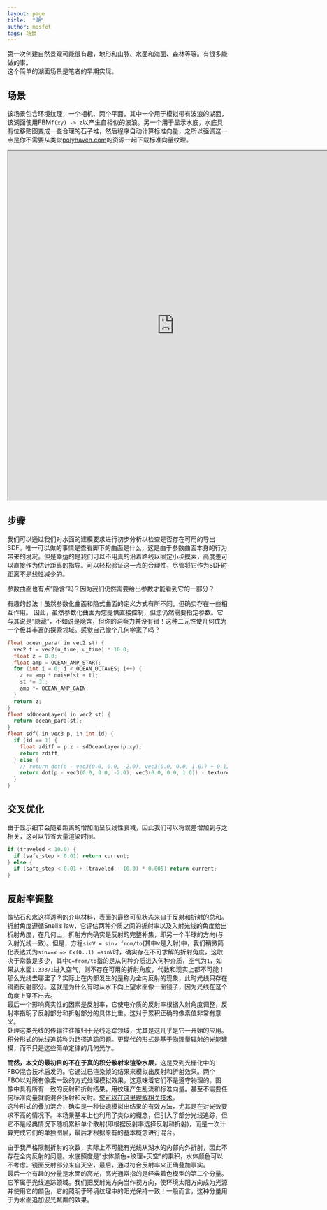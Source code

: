 ```yaml
---
layout: page
title:  "湖"
author: mosfet
tags: 场景
---
```

第一次创建自然景观可能很有趣，地形和山脉、水面和海面、森林等等。有很多能做的事。  
这个简单的湖面场景是笔者的早期实现。  

## 场景
该场景包含环境纹理，一个相机、两个平面，其中一个用于模拟带有波浪的湖面，该湖面使用FBM`f(xy) -> z`以产生自相似的波浪。另一个用于显示水底，水底具有位移贴图变成一些合理的石子堆，然后程序自动计算标准向量，之所以强调这一点是你不需要从类似[polyhaven.com](https://polyhaven.com/textures)的资源一起下载标准向量纹理。  

<iframe src="https://editor.p5js.org/mosfet-archive/full/3ZQ76doA9" width="760" height="800"></iframe>

## 步骤
我们可以通过我们对水面的建模要求进行初步分析以检查是否存在可用的导出SDF。唯一可以做的事情是查看脚下的曲面是什么，这是由于参数曲面本身的行为带来的境况。但是幸运的是我们可以不用真的沿着路线以固定小步摸索，高度差可以直接作为估计距离的指导。可以轻松验证这一点的合理性，尽管将它作为SDF时距离不是线性减少的。  

<div class="x la bdl2 pdl2 sk bg-cloud07 tx-antiqueRuby1">
<p>
参数曲面也有点“隐含”吗？因为我们仍然需要给出参数才能看到它的一部分？  
</p>

<p>
有趣的想法！虽然参数化曲面和隐式曲面的定义方式有所不同，但确实存在一些相互作用。
因此，虽然参数化曲面为您提供直接控制，但您仍然需要指定参数。它与其说是“隐藏”，不如说是隐含，但你的洞察力并没有错！这种二元性使几何成为一个极其丰富的探索领域。感觉自己像个几何学家了吗？
</p>
</div>

```cpp
float ocean_para( in vec2 st) {
  vec2 t = vec2(u_time, u_time) * 10.0;
  float z = 0.0;
  float amp = OCEAN_AMP_START;
  for (int i = 0; i < OCEAN_OCTAVES; i++) {
    z += amp * noise(st + t);
    st *= 3.;
    amp *= OCEAN_AMP_GAIN;
  }
  return z;
}
float sdOceanLayer( in vec2 st) {
  return ocean_para(st);
}
float sdf( in vec3 p, in int id) {
  if (id == 1) {
    float zdiff = p.z - sdOceanLayer(p.xy);
    return zdiff;
  } else {
    // return dot(p - vec3(0.0, 0.0, -2.0), vec3(0.0, 0.0, 1.0)) + 0.1;
    return dot(p - vec3(0.0, 0.0, -2.0), vec3(0.0, 0.0, 1.0)) - textureLoad(p, 2).x;
  }
}
```

## 交叉优化
由于显示细节会随着距离的增加而呈反线性衰减，因此我们可以将误差增加到与之相关，这可以节省大量渲染时间。
```cpp
if (traveled < 10.0) {
  if (safe_step < 0.01) return current;
} else {
  if (safe_step < 0.01 + (traveled - 10.0) * 0.005) return current;
}
```

## 反射率调整
像钻石和水这样透明的介电材料，表面的最终可见状态来自于反射和折射的总和。折射角度遵循Snell’s law，它评估两种介质之间的折射率以及入射光线的角度给出折射角度，在几何上，折射方向确实是反射的完整补集，即另一个半球的方向(与入射光线一致)。但是，方程`sinV = sinv from/to`(其中v是入射)中，我们稍微简化表达式为`sinv=x => Cx(0..1) =sinV`时，确实存在不可求解的折射角度，这取决于常数是多少，其中`C=from/to`指的是从何种介质进入何种介质，空气为`1`，如果从水面`1.333/1`进入空气，则不存在可用的折射角度，代数和现实上都不可能！那么光线去哪里了？实际上在内部发生的是称为全内反射的现象，此时光线只存在镜面反射部分。这就是为什么有时从水下向上望水面像一面镜子，因为光线在这个角度上穿不出去。  
最后一个影响真实性的因素是反射率，它使电介质的反射率根据入射角度调整，反射率指明了反射部分和折射部分的具体比重。这对于累积正确的像素值非常有意义。    
处理这类光线的传输往往被归于光线追踪领域，尤其是这几乎是它一开始的应用。积分形式的光线追踪称为路径追踪问题。更现代的形式是基于物理量辐射的光能建模，而不只是这些简单定律的几何光学。  

**而然，本文的最初目的不在于真的积分散射来渲染水层**，这是受到光栅化中的FBO混合技术启发的。它通过已渲染帧的结果来模拟出反射和折射效果。两个FBO以对所有像素一致的方式处理模拟效果，这意味着它们不是遵守物理的。图像中具有所有一致的反射和折射结果。用纹理产生乱流和标准向量。甚至不需要任何标准向量就能混合折射和反射。[您可以在这里理解相关技术](https://www.youtube.com/watch?v=LgnLB07HDSw&t=69s)。  
这种形式的叠加混合，确实是一种快速模拟出结果的有效方法，尤其是在对光效要求不高的情况下。本场景基本上也利用了类似的概念，但引入了部分光线追踪，但它不是经典情况下随机累积单个散射(即根据反射率选择反射和折射)，而是一次计算完成它们的单独图层，最后才根据原有的基本概念进行混合。  

由于我严格限制折射的次数，实际上不可能有光线从湖水的内部向外折射，因此不存在全内反射的问题。水底照度是"水体颜色+纹理+天空"的乘积，水体颜色可以不考虑。镜面反射部分来自天空，最后，通过符合反射率来正确叠加事实。  
最后一个有趣的分量是水面的高光，高光通常指的是经典着色模型的第二个分量。它不属于光线追踪领域。我们把反射光方向当作视方向，使环境太阳方向成为光源并使用它的颜色，它的照明于环境纹理中的阳光保持一致！一般而言，这种分量用于为水面追加波光粼粼的效果。  
